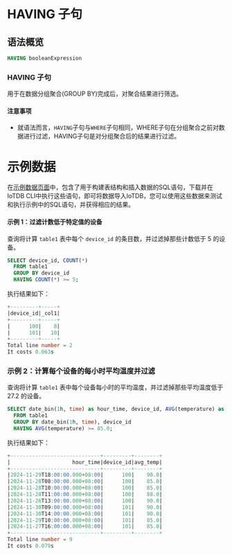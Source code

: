 <!--

    Licensed to the Apache Software Foundation (ASF) under one
    or more contributor license agreements.  See the NOTICE file
    distributed with this work for additional information
    regarding copyright ownership.  The ASF licenses this file
    to you under the Apache License, Version 2.0 (the
    "License"); you may not use this file except in compliance
    with the License.  You may obtain a copy of the License at
    
        http://www.apache.org/licenses/LICENSE-2.0
    
    Unless required by applicable law or agreed to in writing,
    software distributed under the License is distributed on an
    "AS IS" BASIS, WITHOUT WARRANTIES OR CONDITIONS OF ANY
    KIND, either express or implied.  See the License for the
    specific language governing permissions and limitations
    under the License.

-->

# HAVING 子句

## 语法概览

```sql
HAVING booleanExpression
```

### HAVING 子句

用于在数据分组聚合(GROUP BY)完成后，对聚合结果进行筛选。

#### 注意事项

- 就语法而言，`HAVING`子句与`WHERE`子句相同，WHERE子句在分组聚合之前对数据进行过滤，HAVING子句是对分组聚合后的结果进行过滤。

# 示例数据

在[示例数据页面](../Basic-Concept/Sample-Data.md)中，包含了用于构建表结构和插入数据的SQL语句，下载并在IoTDB CLI中执行这些语句，即可将数据导入IoTDB，您可以使用这些数据来测试和执行示例中的SQL语句，并获得相应的结果。

#### 示例 1：过滤计数低于特定值的设备

查询将计算 `table1` 表中每个 `device_id` 的条目数，并过滤掉那些计数低于 5 的设备。

```sql
SELECT device_id, COUNT(*)
  FROM table1
  GROUP BY device_id
  HAVING COUNT(*) >= 5;
```

执行结果如下：

```sql
+---------+-----+
|device_id|_col1|
+---------+-----+
|      100|    8|
|      101|   10|
+---------+-----+
Total line number = 2
It costs 0.063s
```

### 示例 2：计算每个设备的每小时平均温度并过滤

查询将计算 `table1` 表中每个设备每小时的平均温度，并过滤掉那些平均温度低于 27.2 的设备。

```sql
SELECT date_bin(1h, time) as hour_time, device_id, AVG(temperature) as avg_temp
  FROM table1
  GROUP BY date_bin(1h, time), device_id
  HAVING AVG(temperature) >= 85.0;
```

执行结果如下：

```sql
+-----------------------------+---------+--------+
|                    hour_time|device_id|avg_temp|
+-----------------------------+---------+--------+
|2024-11-29T18:00:00.000+08:00|      100|    90.0|
|2024-11-28T08:00:00.000+08:00|      100|    85.0|
|2024-11-28T10:00:00.000+08:00|      100|    85.0|
|2024-11-28T11:00:00.000+08:00|      100|    88.0|
|2024-11-26T13:00:00.000+08:00|      100|    90.0|
|2024-11-30T09:00:00.000+08:00|      101|    90.0|
|2024-11-30T14:00:00.000+08:00|      101|    90.0|
|2024-11-29T10:00:00.000+08:00|      101|    85.0|
|2024-11-27T16:00:00.000+08:00|      101|    85.0|
+-----------------------------+---------+--------+
Total line number = 9
It costs 0.079s
```